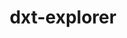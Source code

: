 ---
title: "dxt-explorer"
layout: cache
categories: [package, develop]
meta: {"compilers": ["none"], "num_specs": 14, "num_specs_by_stack": {"e4s": 14, "root": 14}, "oss": ["ubuntu22.04"], "platforms": ["linux"], "stacks": ["e4s", "root"], "targets": ["x86_64_v3"], "versions": ["0.3"]}
spec_details: [{"compiler": "none", "hash": "46d75rni5bqphhaskfz7kb2bwc7mfxgp", "os": "ubuntu22.04", "platform": "linux", "size": "-", "stacks": ["e4s", "root"], "target": "x86_64_v3", "variants": ["build_system=python_pip"], "versions": ["0.3"]}, {"compiler": "none", "hash": "5stqqnilfhrafunzxyzvidlsfbzq3jzy", "os": "ubuntu22.04", "platform": "linux", "size": "-", "stacks": ["e4s", "root"], "target": "x86_64_v3", "variants": ["build_system=python_pip"], "versions": ["0.3"]}, {"compiler": "none", "hash": "bjqvzcxbod2k4bibmnsxbtkb5a2clu4u", "os": "ubuntu22.04", "platform": "linux", "size": "-", "stacks": ["e4s", "root"], "target": "x86_64_v3", "variants": ["build_system=python_pip"], "versions": ["0.3"]}, {"compiler": "none", "hash": "clsyikisku5g3gywlnruw4a2gjvxft6h", "os": "ubuntu22.04", "platform": "linux", "size": "-", "stacks": ["e4s", "root"], "target": "x86_64_v3", "variants": ["build_system=python_pip"], "versions": ["0.3"]}, {"compiler": "none", "hash": "gh254hj7uzxaspbshdgk2h6rsq7cdspn", "os": "ubuntu22.04", "platform": "linux", "size": "-", "stacks": ["e4s", "root"], "target": "x86_64_v3", "variants": ["build_system=python_pip"], "versions": ["0.3"]}, {"compiler": "none", "hash": "heblm5ldznf7nmkzkhwwwof36fufm537", "os": "ubuntu22.04", "platform": "linux", "size": "-", "stacks": ["e4s", "root"], "target": "x86_64_v3", "variants": ["build_system=python_pip"], "versions": ["0.3"]}, {"compiler": "none", "hash": "hlre6qdaje6bf2qhuaqpgtijwm72bkpf", "os": "ubuntu22.04", "platform": "linux", "size": "-", "stacks": ["e4s", "root"], "target": "x86_64_v3", "variants": ["build_system=python_pip"], "versions": ["0.3"]}, {"compiler": "none", "hash": "hqnff4tpqclgui5v5qe7zindccwhwkrn", "os": "ubuntu22.04", "platform": "linux", "size": "-", "stacks": ["e4s", "root"], "target": "x86_64_v3", "variants": ["build_system=python_pip"], "versions": ["0.3"]}, {"compiler": "none", "hash": "liwlsnnp6esgpuklzrikrl4ordx3bldb", "os": "ubuntu22.04", "platform": "linux", "size": "-", "stacks": ["e4s", "root"], "target": "x86_64_v3", "variants": ["build_system=python_pip"], "versions": ["0.3"]}, {"compiler": "none", "hash": "uitvtmlneannp3baywq6rmbnde2vopnd", "os": "ubuntu22.04", "platform": "linux", "size": "-", "stacks": ["e4s", "root"], "target": "x86_64_v3", "variants": ["build_system=python_pip"], "versions": ["0.3"]}, {"compiler": "none", "hash": "uk4mrxnh3gkqtffk6apvtbymo7uztxmz", "os": "ubuntu22.04", "platform": "linux", "size": "-", "stacks": ["e4s", "root"], "target": "x86_64_v3", "variants": ["build_system=python_pip"], "versions": ["0.3"]}, {"compiler": "none", "hash": "vb2mmgzd2rx5wroalxixfd4zcsdjf5uq", "os": "ubuntu22.04", "platform": "linux", "size": "-", "stacks": ["e4s", "root"], "target": "x86_64_v3", "variants": ["build_system=python_pip"], "versions": ["0.3"]}, {"compiler": "none", "hash": "x522htqbz3mabzkisb52clse7qwxilr4", "os": "ubuntu22.04", "platform": "linux", "size": "-", "stacks": ["e4s", "root"], "target": "x86_64_v3", "variants": ["build_system=python_pip"], "versions": ["0.3"]}, {"compiler": "none", "hash": "yssq7hbausbogibsoc45hmpylebyvmdp", "os": "ubuntu22.04", "platform": "linux", "size": "-", "stacks": ["e4s", "root"], "target": "x86_64_v3", "variants": ["build_system=python_pip"], "versions": ["0.3"]}]
---